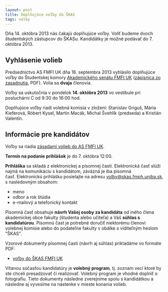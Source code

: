 ```yaml
---
layout: post
title: Doplňujúce voľby do ŠKAS
tags: volby
---
```


Dňa 14. októbra 2013 nás čakajú doplňujúce voľby. Voliť budeme dvoch študentských zástupcov do ŠKASu. Kandidátky je možné podávať do 7. októbra 2013.

## Vyhlásenie volieb&nbsp;

Predsedníctvo AS&nbsp;FMFI UK dňa 16. septembra 2013 vyhlásilo doplňujúce voľby do Študentskej komory [Akademického senátu FMFI UK](http://www.fmph.uniba.sk/index.php?id=118) ([zápisnica zo zasadnutia](http://www.fmph.uniba.sk/fileadmin/user_upload/editors/fakulta/organy/as/predsednictvo/2013-14/zapisnica_PAS_16-09-2013.pdf), PDF). Volia sa **dvaja** členovia.


Voľby sa uskutočnia v pondelok **14. októbra 2013** vo vestibule pri posluchárni C od 9:30 do 16:00 hod.

Doplňujúce voľby riadi volebná komisia&nbsp;v zložení: Stanislav Griguš, Mária Kieferová, Róbert Kysel, Martin Macák, Michal Švehlík (predseda) a Kristián Valentín.


## Informácie pre kandidátov

Voľby sa riadia [zásadami volieb do AS FMFI UK](http://www.fmph.uniba.sk/index.php?id=277).

**Termín na podanie prihlášok** je do 7. októbra 12:00.

**Prihláška** sa skladá z elektronickej a písomnej časti. Elektronická časť slúži najmä na komunikáciu s kandidátom, záväzná je iba písomná časť.&nbsp;Elektronickú prihlášku&nbsp;posielajte&nbsp;na adresu
[volby@skas.fmph.uniba.sk](mailto:volby@skas.fmph.uniba.sk), s nasledovným obsahom:

* meno
* odbor a rok štúdia
* e-mailový a telefonický kontakt

Písomná časť obsahuje&nbsp;**návrh Vašej osoby za kandidáta**&nbsp;od iného člena akademickej obce fakulty (študenta alebo učiteľa) a Váš **súhlas s kandidatúrou**.&nbsp;Písomnú čast je potrebné doručiť niektorému členovi volebnej komisie alebo do podateľne fakulty v obálke s viditeľným heslom "ŠKAS".

Vzorové dokumenty písomnej časti (návrh aj súhlas) prikladáme vo formáte PDF:

* [voľby do ŠKAS FMFI UK](https://docs.google.com/file/d/0B2uXBi4k2UbkUlJmcXE1ZEtlZUU/edit?usp=sharing)

Vítanou súčasťou kandidatúry je&nbsp;**volebný program**, tj. zoznam vecí ktoré by ste chceli presadzovať či realizovať. Volebný program je vhodné doplniť o fotografiu. Tieto dokumenty následne zverejníme spolu s kandidátkou a následne aj vyvesíme na nástenke v mieste konania volieb.

